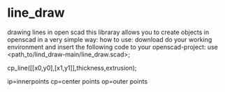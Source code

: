 # line_draw
drawing lines in open scad
this libraray allows you to create objects in openscad in a very simple way:
how to use: download do your working environment and insert the following code to your openscad-project:
use <path_to/lind_draw-main/line_draw.scad>;



cp_line([[x0,y0],[x1,y1]],thickness,extrusion);

ip=innerpoints
cp=center points
op=outer points
